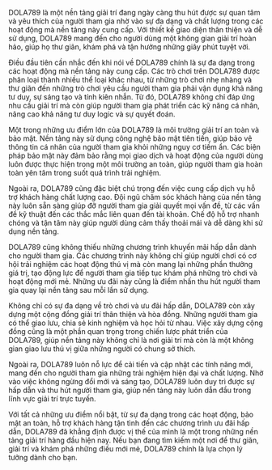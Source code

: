 DOLA789 là một nền tảng giải trí đang ngày càng thu hút được sự quan tâm và yêu thích của người tham gia nhờ vào sự đa dạng và chất lượng trong các hoạt động mà nền tảng này cung cấp. Với thiết kế giao diện thân thiện và dễ sử dụng, DOLA789 mang đến cho người dùng một không gian giải trí hoàn hảo, giúp họ thư giãn, khám phá và tận hưởng những giây phút tuyệt vời.

Điều đầu tiên cần nhắc đến khi nói về DOLA789 chính là sự đa dạng trong các hoạt động mà nền tảng này cung cấp. Các trò chơi trên DOLA789 được phân loại thành nhiều thể loại khác nhau, từ những trò chơi nhẹ nhàng và thư giãn đến những trò chơi yêu cầu người tham gia phải vận dụng khả năng tư duy, sự sáng tạo và tính kiên nhẫn. Từ đó, DOLA789 không chỉ đáp ứng nhu cầu giải trí mà còn giúp người tham gia phát triển các kỹ năng cá nhân, nâng cao khả năng tư duy logic và sự quyết đoán.

Một trong những ưu điểm lớn của DOLA789 là môi trường giải trí an toàn và bảo mật. Nền tảng này sử dụng công nghệ bảo mật tiên tiến, giúp bảo vệ thông tin cá nhân của người tham gia khỏi những nguy cơ tiềm ẩn. Các biện pháp bảo mật này đảm bảo rằng mọi giao dịch và hoạt động của người dùng luôn được thực hiện trong một môi trường an toàn, giúp người tham gia hoàn toàn yên tâm trong suốt quá trình trải nghiệm.

Ngoài ra, DOLA789 cũng đặc biệt chú trọng đến việc cung cấp dịch vụ hỗ trợ khách hàng chất lượng cao. Đội ngũ chăm sóc khách hàng của nền tảng này luôn sẵn sàng giúp đỡ người tham gia giải quyết mọi vấn đề, từ các vấn đề kỹ thuật đến các thắc mắc liên quan đến tài khoản. Chế độ hỗ trợ nhanh chóng và tận tâm này giúp người dùng cảm thấy thoải mái và dễ dàng khi sử dụng nền tảng.

DOLA789 cũng không thiếu những chương trình khuyến mãi hấp dẫn dành cho người tham gia. Các chương trình này không chỉ giúp người chơi có cơ hội trải nghiệm các hoạt động thú vị mà còn mang lại những phần thưởng giá trị, tạo động lực để người tham gia tiếp tục khám phá những trò chơi và hoạt động mới mẻ. Những ưu đãi này cũng là điểm nhấn thu hút người tham gia quay lại nền tảng sau mỗi lần sử dụng.

Không chỉ có sự đa dạng về trò chơi và ưu đãi hấp dẫn, DOLA789 còn xây dựng một cộng đồng giải trí thân thiện và hòa đồng. Những người tham gia có thể giao lưu, chia sẻ kinh nghiệm và học hỏi từ nhau. Việc xây dựng cộng đồng cũng là một phần quan trọng trong chiến lược phát triển của DOLA789, giúp nền tảng này không chỉ là nơi giải trí mà còn là một không gian giao lưu thú vị giữa những người có chung sở thích.

Ngoài ra, DOLA789 luôn nỗ lực để cải tiến và cập nhật các tính năng mới, mang đến cho người tham gia những trải nghiệm hiện đại và chất lượng. Nhờ vào việc không ngừng đổi mới và sáng tạo, DOLA789 luôn duy trì được sự hấp dẫn và thu hút người tham gia, giúp nền tảng này luôn dẫn đầu trong lĩnh vực giải trí trực tuyến.

Với tất cả những ưu điểm nổi bật, từ sự đa dạng trong các hoạt động, bảo mật an toàn, hỗ trợ khách hàng tận tình đến các chương trình ưu đãi hấp dẫn, DOLA789 đã khẳng định được vị thế của mình là một trong những nền tảng giải trí hàng đầu hiện nay. Nếu bạn đang tìm kiếm một nơi để thư giãn, giải trí và khám phá những điều mới mẻ, DOLA789 chính là lựa chọn lý tưởng dành cho bạn.

